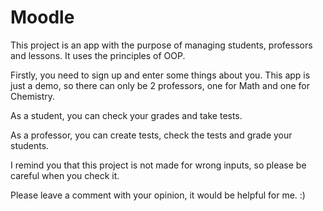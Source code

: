 # Moodle

This project is an app with the purpose of managing students, professors and lessons. It uses the principles of OOP.

Firstly, you need to sign up and enter some things about you. This app is just a demo, so there can only be 2 professors, one for Math and one for Chemistry.

As a student, you can check your grades and take tests.

As a professor, you can create tests, check the tests and grade your students.

I remind you that this project is not made for wrong inputs, so please be careful when you check it.

Please leave a comment with your opinion, it would be helpful for me. :)
